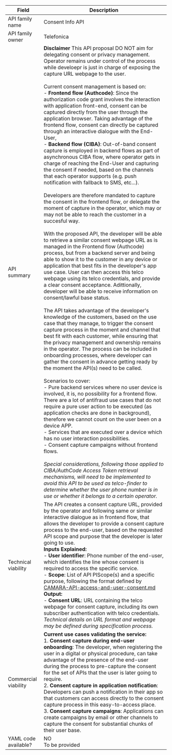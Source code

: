 | **Field** | Description |
| ---- | ----- |
| API family name | Consent Info API|
| API family owner | Telefonica |
| API summary | **Disclaimer** This API proposal DO NOT aim for delegating consent or privacy management. Operator remains under control of the process while develoepr is just in charge of exposing the capture URL webpage to the user.<br><br>Current consent management is based on: <br>- **Frontend flow (Authcode)**: Since the authorization code grant involves the interaction with application front-end, consent can be captured directly from the user through the application browser. Taking advantage of the frontend flow, consent can directly be captured through an interactive dialogue with the End-User,  <br>- **Backend flow (CIBA)**: Out-of-band consent capture is employed in backend flows as part of asynchronous CIBA flow, where operator gets in charge of reaching the End-User and capturing the consent if needed, based on the channels that each operator supports (e.g. push notification with fallback to SMS, etc...).<br> <br> Developers are therefore mandated to capture the consent in the frontend flow, or delegate the moment of capture in the operator, which may or may not be able to reach the customer in a succesful way. <br><br> With the proposed API, the developer will be able to retrieve a similar consent webpage URL as is managed in the Frontend flow (Authcode) process, but from a backend server and being able to show it to the customer in any device or application that best fits in the developer's app use case. User can then access this telco webpage using its telco credentials, and provide a clear consent acceptance. Adittionally, developer will be able to receive information on consent/lawful base status. <br><br>The API takes advantage of the developer's knowledge of the customers, based on the use case that they manage, to trigger the consent capture process in the moment and channel that best fit with each customer, while ensuring that the privacy management and ownership remains in the operator. The process can be included in onboarding processes, where developer can gather the consent in advance getting ready by the moment the API(s) need to be called. <br><br> Scenarios to cover:<br> - Pure backend services where no user device is involved, it is, no possibility for a frontend flow. There are a lot of antifraud use cases that do not require a pure user action to be executed (as application checks are done in background), therefore we cannot count on the user been on a device APP. <br> - Services that are executed over a device which has no user interaction possibilities.<br> - Consent capture campaigns without frontend flows. <br><br> _Special considerations, following those applied to CIBA/AuthCode Access Token retrieval mechanisms, will need to be implemented to avoid this API to be used as telco-finder to determine whether the user phone number is in use or whether it belongs to a certain operator._  |
| Technical viability | The API creates a consent capture URL, provided by the operator and following same or similar interactive dialogue as in frontend flow, that allows the developer to provide a consent capture process to the end-user, based on the requested API scope and purpose that the developer is later going to use. <br>**Inputs Explained:**<br>- **User identifier**: Phone number of the end-user, which identifies the line whose consent is required to access the specific service.<br>- **Scope**: List of API PIScope(s) and a specific  purpose, following the format defined by [CAMARA-API-access-and-user-consent.md](https://github.com/camaraproject/IdentityAndConsentManagement/blob/main/documentation/CAMARA-API-access-and-user-consent.md) <br>**Output:**<br>- **Consent URL**: URL containing the telco webpage for consent capture, including its own subscriber authentication with telco credentials. <br> _Technical details on URL format and webpage may be defined during specification process._|
| Commercial viability | **Current use cases validating the service:**<br> 1. **Consent capture during end-user onboarding**: The developer, when registering the user in a digital or physical procedure, can take advantage of the presence of the end-user during the process to pre-capture the consent for the set of APIs that the user is later going to require. <br> 2. **Consent capture in application notification**: Developers can push a notification in their app so that customers can access directly to the consent capture process in this easy-to-access place. <br> 3. **Consent capture campaigns**: Applications can create campaigns by email or other channels to capture the consent for substantial chunks of their user base. | 
| YAML code available? | NO<br> To be provided  |
